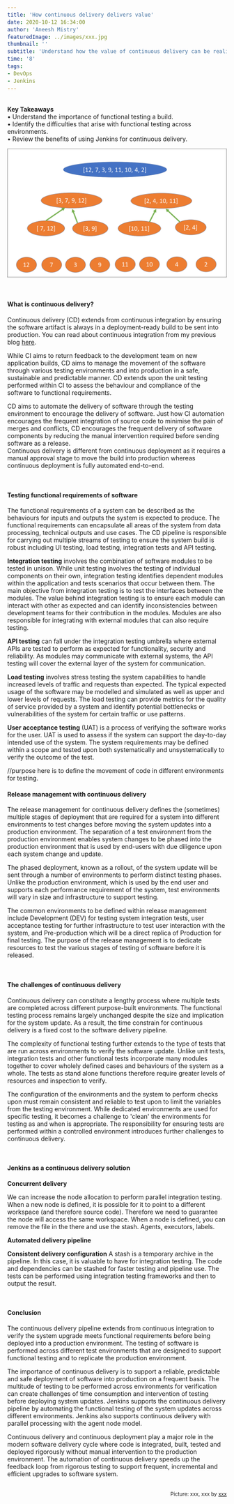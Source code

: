```yaml
---
title: 'How continuous delivery delivers value'
date: 2020-10-12 16:34:00
author: 'Aneesh Mistry'
featuredImage: ../images/xxx.jpg
thumbnail: ''
subtitle: 'Understand how the value of continuous delivery can be realised amongst teams of multiple developers.'
time: '8'
tags:
- DevOps
- Jenkins
---
```

<br>
<strong>Key Takeaways</strong><br>
&#8226; Understand the importance of functional testing a build.<br>
&#8226; Identify the difficulties that arise with functional testing across environments.<br>
&#8226; Review the benefits of using Jenkins for continuous delivery.<br>

![Merge sort step 2](../../src/images/011MergeSort2.png)


<br>
<h4>What is continuous delivery?</h4>
<p>
Continuous delivery (CD) extends from continuous integration by ensuring the software artifact is always in a deployment-ready build to be sent into production. You can read about continuous integration from my previous blog <a href="" target="_blank">here</a>.
</p>
<p>
While CI aims to return feedback to the development team on new application builds, CD aims to manage the movement of the software through various testing environments and into production in a safe, sustainable and predictable manner. CD extends upon the unit testing performed within CI to assess the behaviour and compliance of the software to functional requirements. 
</p>
<p>
CD aims to automate the delivery of software through the testing environment to encourage the delivery of software. Just how CI automation encourages the frequent integration of source code to minimise the pain of merges and conflicts, CD encourages the frequent delivery of software components by reducing the manual intervention required before sending software as a release.
<br>
Continuous delivery is different from continuous deployment as it requires a manual approval stage to move the build into production whereas continuous deployment is fully automated end-to-end.
</p>

<br>
<h4>Testing functional requirements of software</h4>
<p>
The functional requirements of a system can be described as the behaviours for inputs and outputs the system is expected to produce. The functional requirements can encapsulate all areas of the system from data processing, technical outputs and use cases. The CD pipeline is responsible for carrying out multiple streams of testing to ensure the system build is robust including UI testing, load testing, integration tests and API testing. 
</p>

<p>
<strong>Integration testing</strong> involves the combination of software modules to be tested in unison. While unit testing involves the testing of individual components on their own, integration testing identifies dependent modules within the application and tests scenarios that occur between them. The main objective from integration testing is to test the interfaces between the modules. The value behind integration testing is to ensure each module can interact with other as expected and can identify inconsistencies between development teams for their contribution in the modules. Modules are also responsible for integrating with external modules that can also require testing.
</p>

<p>
<strong>API testing</strong> can fall under the integration testing umbrella where external APIs are tested to perform as expected for functionality, security and reliability. As modules may communicate with external systems, the API testing will cover the external layer of the system for communication. 
</p>

<p>
<strong>Load testing</strong> involves stress testing the system capabilities to handle increased levels of traffic and requests than expected. The typical expected usage of the software may be modelled and simulated as well as upper and lower levels of requests. The load testing can provide metrics for the quality of service provided by a system and identify potential bottlenecks or vulnerabilities of the system for certain traffic or use patterns.
</p>

<p>
<strong>User acceptance testing</strong> (UAT) is a process of verifying the software works for the user. UAT is used to assess if the system can support the day-to-day intended use of the system. The system requirements may be defined within a scope and tested upon both systematically and unsystematically to verify the outcome of the test.
</p>

//purpose here is to define the movement of code in different environments for testing.
<br>
<h4>Release management with continuous delivery</h4>
<p>
The release management for continuous delivery defines the (sometimes) multiple stages of deployment that are required for a system into different environments to test changes before moving the system updates into a production environment. The separation of a test environment from the production environment enables system changes to be phased into the production environment that is used by end-users with due diligence upon each system change and update.
</p>
<p>
The phased deployment, known as a rollout, of the system update will be sent through a number of environments to perform distinct testing phases. Unlike the production environment, which is used by the end user and supports each performance requirement of the system, test environments will vary in size and infrastructure to support testing. 
</p>
<p>
The common environments to be defined within release management include Development (DEV) for testing system integration tests, user acceptance testing for further infrastructure to test user interaction with the system, and Pre-production which will be a direct replica of Production for final testing. The purpose of the release management is to dedicate resources to test the various stages of testing of software before it is released.
</p>

<br>
<h4>The challenges of continuous delivery</h4>
<p>
Continuous delivery can constitute a lengthy process where multiple tests are completed across different purpose-built environments. The functional testing process remains largely unchanged despite the size and implication for the system update. As a result, the time constrain for continuous delivery is a fixed cost to the software delivery pipeline.
</p>
<p>
The complexity of functional testing further extends to the type of tests that are run across environments to verify the software update. Unlike unit tests, integration tests and other functional tests incorporate many modules together to cover wholely defined cases and behaviours of the system as a whole. The tests as stand alone functions therefore require greater levels of resources and inspection to verify. 
</p>
<p>
The configuration of the environments and the system to perform checks upon must remain consistent and reliable to test upon to limit the variables from the testing environment. While dedicated environments are used for specific testing, it becomes a challenge to 'clean' the environments for testing as and when is appropriate. The responsibility for ensuring tests are performed within a controlled environment introduces further challenges to continuous delivery.
</p>

<br>
<h4>Jenkins as a continuous delivery solution</h4>
<p>
<strong>Concurrent delivery</strong>

We can increase the node allocation to perform parallel integration testing.
When a new node is defined, it is possible for it to point to a different workspace (and therefore source code).
Therefore we need to guarantee the node will access the same workspace.
When a node is defined, you can remove the file in the there and use the stash. Agents, executors, labels.

</p>

<p>
<strong>Automated delivery pipeline</strong>
</p>

<p>
<strong>Consistent delivery configuration</strong>
A stash is a temporary archive in the pipeline. In this case, it is valuable to have for integration testing.
The code and dependencies can be stashed for faster testing and pipeline use.
The tests can be performed using integration testing frameworks and then to output the result. 
</p>

<br>
<h4>Conclusion</h4>
<p>
The continuous delivery pipeline extends from continuous integration to verify the system upgrade meets functional requirements before being deployed into a production environment. The testing of software is performed across different test environments that are designed to support functional testing and to replicate the production environment.
</p>
<p>
The importance of continuous delivery is to support a reliable, predictable and safe deployment of software into production on a frequent basis. The multitude of testing to be performed across environments for verification can create challenges of time consumption and intervention of testing before deploying system updates. Jenkins supports the continuous delivery pipeline by automating the functional testing of the system updates across different environments. Jenkins also supports continuous delivery with parallel processing with the agent node model.
</p>
<p>
Continuous delivery and continuous deployment play a major role in the modern software delivery cycle where code is integrated, built, tested and deployed rigorously without manual intervention to the production environment. The automation of continuous delivery speeds up the feedback loop from rigorous testing to support frequent, incremental and efficient upgrades to software system. 
</p>

<br>
<small style="float: right;" >Picture: xxx, xxx by <a target="_blank" href="http">xxx</small></a><br>